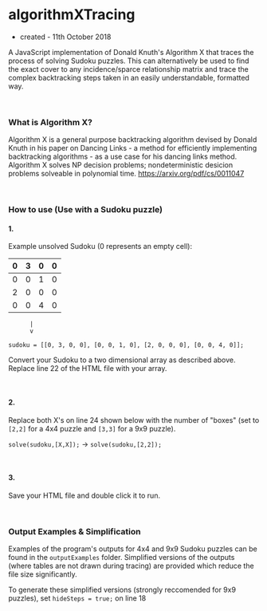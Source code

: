 # algorithmXTracing
* created - 11th October 2018

A JavaScript implementation of Donald Knuth's Algorithm X that traces the process of solving Sudoku puzzles. This can alternatively be used to find the exact cover to any incidence/sparce relationship matrix and trace the complex backtracking steps taken in an easily understandable, formatted way.

<br>

### What is Algorithm X?
Algorithm X is a general purpose backtracking algorithm devised by Donald Knuth in his paper on Dancing Links - a method for efficiently implementing backtracking algorithms - as a use case for his dancing links method. Algorithm X solves NP decision problems; nondeterministic desicion problems solveable in polynomial time.
https://arxiv.org/pdf/cs/0011047

<br>

### How to use (Use with a Sudoku puzzle)

#### 1.
Example unsolved Sudoku (0 represents an empty cell):

| 0 | 3 | 0 | 0 |
| ------------- | ------------- |  ------------- |  ------------- |
| 0 | 0 | 1 | 0 |
| 2 | 0 | 0 | 0 |
| 0 | 0 | 4 | 0 |

          |
          v

`sudoku = [[0, 3, 0, 0], [0, 0, 1, 0], [2, 0, 0, 0], [0, 0, 4, 0]];`

Convert your Sudoku to a two dimensional array as described above. Replace line 22 of the HTML file with your array. 

<br>

#### 2.
Replace both X's on line 24 shown below with the number of "boxes" (set to `[2,2]` for a 4x4 puzzle and `[3,3]` for a 9x9 puzzle).

`solve(sudoku,[X,X]);` -> `solve(sudoku,[2,2]);`

<br>


#### 3.
Save your HTML file and double click it to run.

<br>

### Output Examples & Simplification
Examples of the program's outputs for 4x4 and 9x9 Sudoku puzzles can be found in the `outputExamples` folder. Simplified versions of the outputs (where tables are not drawn during tracing) are provided which reduce the file size significantly. 

To generate these simplified versions (strongly reccomended for 9x9 puzzles), set `hideSteps = true;` on line 18
